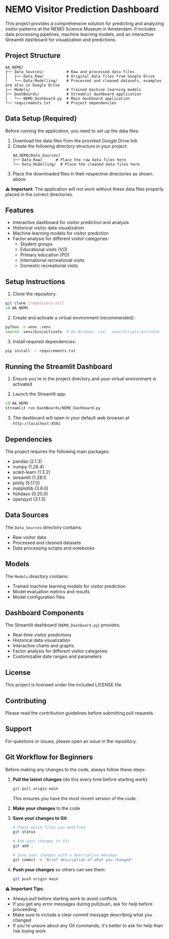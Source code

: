 # NEMO Visitor Prediction Dashboard

This project provides a comprehensive solution for predicting and analyzing visitor patterns at the NEMO Science Museum in Amsterdam. It includes data processing pipelines, machine learning models, and an interactive Streamlit dashboard for visualization and predictions.

## Project Structure

```
AA_NEMO/
├── Data_Sources/          # Raw and processed data files
│   ├── Data_Raw/          # Original data files from Google Drive
│   └── Data_Modelling/    # Processed and cleaned datasets, examples are also in Google Drive
├── Models/                # Trained machine learning models
├── DashBoards/            # Streamlit dashboard application
│   └── NEMO_Dashboard.py  # Main dashboard application
└── requirements.txt       # Project dependencies
```

## Data Setup (Required)

Before running the application, you need to set up the data files:

1. Download the data files from the provided Google Drive link
2. Create the following directory structure in your project:
   ```
   AA_NEMO/Data_Sources/
   ├── Data_Raw/      # Place the raw data files here
   └── Data_Modelling/  # Place the cleaned data files here
   ```
3. Place the downloaded files in their respective directories as shown above

⚠️ **Important**: The application will not work without these data files properly placed in the correct directories.

## Features

- Interactive dashboard for visitor prediction and analysis
- Historical visitor data visualization
- Machine learning models for visitor prediction
- Factor analysis for different visitor categories:
  - Student groups
  - Educational visits (VO)
  - Primary education (PO)
  - International recreational visits
  - Domestic recreational visits

## Setup Instructions

1. Clone the repository:
```bash
git clone [repository-url]
cd AA_NEMO
```

2. Create and activate a virtual environment (recommended):
```bash
python -m venv .venv
source .venv/bin/activate  # On Windows, use: .venv\Scripts\activate
```

3. Install required dependencies:
```bash
pip install -r requirements.txt
```

## Running the Streamlit Dashboard

1. Ensure you're in the project directory and your virtual environment is activated

2. Launch the Streamlit app:
```bash
cd AA_NEMO
streamlit run DashBoards/NEMO_Dashboard.py
```

3. The dashboard will open in your default web browser at `http://localhost:8501`

## Dependencies

The project requires the following main packages:
- pandas (2.1.3)
- numpy (1.26.4)
- scikit-learn (1.3.2)
- streamlit (1.28.1)
- plotly (5.17.0)
- matplotlib (3.8.0)
- holidays (0.20.0)
- openpyxl (3.1.5)

## Data Sources

The `Data_Sources` directory contains:
- Raw visitor data
- Processed and cleaned datasets
- Data processing scripts and notebooks

## Models

The `Models` directory contains:
- Trained machine learning models for visitor prediction
- Model evaluation metrics and results
- Model configuration files

## Dashboard Components

The Streamlit dashboard (`NEMO_Dashboard.py`) provides:
- Real-time visitor predictions
- Historical data visualization
- Interactive charts and graphs
- Factor analysis for different visitor categories
- Customizable date ranges and parameters

## License

This project is licensed under the included LICENSE file.

## Contributing

Please read the contribution guidelines before submitting pull requests.

## Support

For questions or issues, please open an issue in the repository.

## Git Workflow for Beginners

Before making any changes to the code, always follow these steps:

1. **Pull the latest changes** (do this every time before starting work):
   ```bash
   git pull origin main
   ```
   This ensures you have the most recent version of the code.

2. **Make your changes** to the code

3. **Save your changes to Git**:
   ```bash
   # Check which files you modified
   git status
   
   # Add your changes to Git
   git add .
   
   # Save your changes with a descriptive message
   git commit -m "Brief description of what you changed"
   ```

4. **Push your changes** so others can see them:
   ```bash
   git push origin main
   ```

⚠️ **Important Tips**:
- Always pull before starting work to avoid conflicts
- If you get any error messages during pull/push, ask for help before proceeding
- Make sure to include a clear commit message describing what you changed
- If you're unsure about any Git commands, it's better to ask for help than risk losing work 